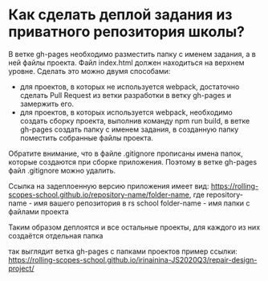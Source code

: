 # Как сделать деплой задания из приватного репозитория школы?

В ветке gh-pages необходимо разместить папку с именем задания, а в ней файлы проекта.
Файл index.html должен находиться на верхнем уровне.
Сделать это можно двумя способами:
- для проектов, в которых не используется webpack, достаточно сделать Pull Request из ветки разработки в ветку gh-pages и замержить его.
- для проектов, в которых используется webpack, необходимо создать сборку проекта, выполнив команду npm run build, в ветке gh-pages создать папку с именем задания, в созданную папку поместить собранные файлы проекта.

Обратите внимание, что в файле .gitignore прописаны имена папок, которые создаются при сборке приложения. Поэтому в ветке gh-pages файл .gitignore можно удалить.

Ссылка на задеплоенную версию приложения имеет вид:
https://rolling-scopes-school.github.io/repository-name/folder-name, где
repository-name - имя вашего репозитория в rs school
folder-name - имя папки с файлами проекта

Таким образом деплоятся и все остальные проекты, для каждого из них создаётся отдельная папка

так выглядит ветка gh-pages с папками проектов
пример ссылки: https://rolling-scopes-school.github.io/irinainina-JS2020Q3/repair-design-project/
